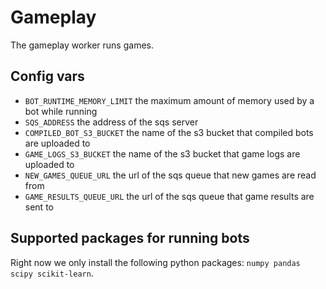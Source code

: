 # Gameplay
The gameplay worker runs games.

## Config vars
- `BOT_RUNTIME_MEMORY_LIMIT` the maximum amount of memory used by a bot while running
- `SQS_ADDRESS` the address of the sqs server
- `COMPILED_BOT_S3_BUCKET` the name of the s3 bucket that compiled bots are uploaded to
- `GAME_LOGS_S3_BUCKET` the name of the s3 bucket that game logs are uploaded to
- `NEW_GAMES_QUEUE_URL` the url of the sqs queue that new games are read from
- `GAME_RESULTS_QUEUE_URL` the url of the sqs queue that game results are sent to

## Supported packages for running bots
Right now we only install the following python packages: `numpy pandas scipy scikit-learn`.